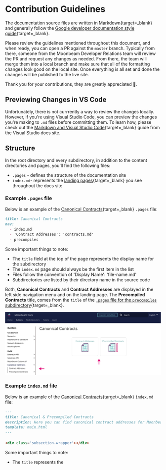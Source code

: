 # Contribution Guidelines

The documentation source files are written in [Markdown](https://daringfireball.net/projects/markdown/){target=_blank} and generally follow the [Google developer documentation style guide](https://developers.google.com/style){target=_blank}.

Please review the guidelines mentioned throughout this document, and when ready, you can open a PR against the `master` branch. Typically from there, someone from the Moonbeam Developer Relations team will review the PR and request any changes as needed. From there, the team will merge them into a local branch and make sure that all of the formatting changes look good on the local site. Once everything is all set and done the changes will be published to the live site.

Thank you for your contributions, they are greatly appreciated 💜.

## Previewing Changes in VS Code

Unfortunately, there is not currrently a way to review the changes locally.
However, if you're using Visual Studio Code, you can preview the changes you're making to `.md` files before committing them. To learn how, please check out the [Markdown and Visual Studio Code](https://code.visualstudio.com/docs/languages/markdown){target=_blank} guide from the Visual Studio docs site.

## Structure

In the root directory and every subdirectory, in addition to the content directories and pages, you'll find the following files: 

- `.pages` - defines the structure of the documentation site
- `index.md`- represents the [landing pages](https://docs.moonbeam.network/builders/){target=_blank} you see throughout the docs site

### Example `.pages` file

Below is an example of the [Canonical Contracts](https://docs.moonbeam.network/builders/build/canonical-contracts/){target=_blank} `.pages` file:

```markdown
title: Canonical Contracts
nav:
  - index.md
  - 'Contract Addresses': 'contracts.md'
  - precompiles
```

Some important things to note:

- The `title` field at the top of the page represents the display name for the subdirectory
- The `index.md` page should always be the first item in the list
- Files follow the convention of 'Display Name': 'file-name.md'
- Subdirectories are listed by their directory name in the source code

Both, **Canonical Contracts** and **Contract Addresses** are displayed in the left side navigation menu and on the landing page. The **Precompiled Contracts** title, comes from the `title` of the [`.pages` file for the `precompiles` subdirectory](https://github.com/PureStake/moonbeam-docs/blob/master/builders/build/canonical-contracts/precompiles/.pages){target=_blank}.

![Display titles](/images/contributing/contributing-1.png)

### Example `index.md` file

Below is an example of the [Canonical Contracts](https://docs.moonbeam.network/builders/build/canonical-contracts/){target=_blank} `index.md` file: 

```markdown
---
title: Canonical & Precompiled Contracts
description: Here you can find canonical contract addresses for Moonbeam, and precompiled contracts for interacting with Substrate features using the Ethereum API.
template: main.html
---

<div class='subsection-wrapper'></div>
```

Some important things to note:

- The `title` represents the <title> tag and is used for SEO purposes
- The `description` represents the meta-description and is also used for SEO purposes
- The `template` defines the template to be used. It should always be `main.html`
- The `<div>` is populated with links to any pages or subdirectories and is populated automatically by a script at runtime that builds the landing pages

The **Canonical Contracts** landing page is rendered and retrieves the `title`s from the `.pages` files.

![Landing page](/images/contributing/contributing-2.png)

## Images

Images are stored in the `images` subdirectory. They are organized to mirror the structure of the docs site. So, for example, if you are creating a new page for the `builders` section and need to add images, those would go under the `images/builders/` subdirectory.

All pages should have a banner image, you can use the `_banner-template.svg` found in the root of the `images` directory to create your own. 

All landing pages require a logo or relevant icon. You can use the `_index-page-template.svg` that is in the root of the `images` subdirectory to create your own that is the correct size. These images are stored in the `images/index-pages` subdirectory.

Ultimately, images displayed on the website should be in `.png` format.

To add an image to your page, you should have [alt text](https://developers.google.com/style/images#alt-text){target=_blank} and use the following syntax:

```markdown
![Alt text goes here](/images/<subdirectory>/<image-file-name>.png)
```

## Snippets

Snippets can be used to manage reusable lines of code or text. There is a subdirectory for `text` and `code`. The `text` snippets will get translated for the Chinese version of the documentation site. On the other hand, the `code` snippets should only contain code and therefore do not get translated.

To link to a snippet, you can use the following syntax in the Markdown file:

```markdown
--8<-- 'code/<subdirectory>/<snippet-file-name>.md'
```

Code snippets can be written in Markdown or the programming language itself, for example, `.py` for Python, `.js` for JavaScript, etc.

## Search Enging Optimization (SEO)

Here are some resources to help you create good titles and descriptions for SEO:

- [Google's recommendation on good titles](https://developers.google.com/search/docs/advanced/appearance/title-link?hl=en){target=_blank}
- [Google's recommendation on good descriptions](https://developers.google.com/search/docs/advanced/appearance/snippet?hl=en){target=_blank}

In general, titles should be between 50 and 60 characters and descriptions should be between 110 and 160 characters.